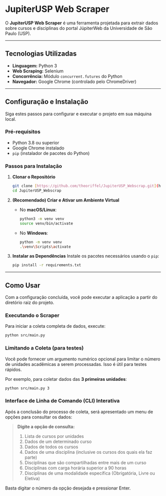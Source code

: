 # JupiterUSP Web Scraper

O **JupiterUSP Web Scraper** é uma ferramenta projetada para extrair dados sobre cursos e disciplinas do portal JúpiterWeb da Universidade de São Paulo (USP).

---

## Tecnologias Utilizadas

* **Linguagem:** Python 3
* **Web Scraping:** Selenium
* **Concorrência:** Módulo `concurrent.futures` do Python
* **Navegador:** Google Chrome (controlado pelo ChromeDriver)

---

## Configuração e Instalação

Siga estes passos para configurar e executar o projeto em sua máquina local.

### Pré-requisitos

* Python 3.8 ou superior
* Google Chrome instalado
* `pip` (instalador de pacotes do Python)

### Passos para Instalação

1.  **Clonar o Repositório**
    ```bash
    git clone [https://github.com/theoriffel/JupiterUSP_Webscrap.git](https://github.com/theoriffel/JupiterUSP_Webscrap.git)
    cd JupiterUSP_Webscrap
    ```

2.  **(Recomendado) Criar e Ativar um Ambiente Virtual**

    * No **macOS/Linux**:
        ```bash
        python3 -m venv venv
        source venv/bin/activate
        ```

    * No **Windows**:
        ```bash
        python -m venv venv
        .\venv\Scripts\activate
        ```

3.  **Instalar as Dependências**
    Instale os pacotes necessários usando o `pip`:
    ```bash
    pip install -r requirements.txt
    ```

---

## Como Usar

Com a configuração concluída, você pode executar a aplicação a partir do diretório raiz do projeto.

### Executando o Scraper

Para iniciar a coleta completa de dados, execute:
```bash
python src/main.py
```

### Limitando a Coleta (para testes)

Você pode fornecer um argumento numérico opcional para limitar o número de unidades acadêmicas a serem processadas. Isso é útil para testes rápidos.

Por exemplo, para coletar dados das **3 primeiras unidades**:
```bash
python src/main.py 3
```

### Interface de Linha de Comando (CLI) Interativa

Após a conclusão do processo de coleta, será apresentado um menu de opções para consultar os dados:

> **Digite a opção de consulta:**
>
> 1) Lista de cursos por unidades
> 2) Dados de um determinado curso
> 3) Dados de todos os cursos
> 4) Dados de uma disciplina (inclusive os cursos dos quais ela faz parte)
> 5) Disciplinas que são compartilhadas entre mais de um curso
> 6) Disciplinas com carga horária superior a 90 horas
> 7) Disciplinas de uma modalidade específica (Obrigatória, Livre ou Eletiva)

Basta digitar o número da opção desejada e pressionar Enter.
